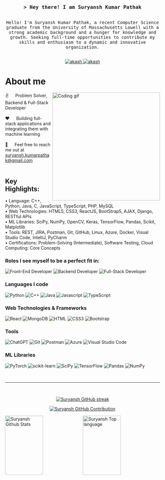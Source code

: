 <!-- Intro  -->
<h3 align="center">
        <samp>&gt; Hey there! I am
                <b>Suryansh Kumar Pathak</b>
        </samp>
</h3>


<p align="center"> 
  <samp>
    <br>
     Hello! I'm Suryansh Kumar Pathak, a recent Computer Science graduate from the University of Massachusetts Lowell with a strong academic background and a hunger for knowledge and growth. Seeking       full-time opportunities to contribute my skills and enthusiasm to a dynamic and innovative organization.
    <br>
    <br>
  </samp>
</p>

<p align="center">
 <a href="https://linkedin.com/in/suryansh2511" target="_blank">
  <img src="https://img.shields.io/badge/LinkedIn-0077B5?style=for-the-badge&logo=linkedin&logoColor=white" alt="akash"/>
 </a>
  <a href="https://leetcode.com/suryansh2511" target="_blank">
  <img src="https://img.shields.io/badge/Leetcode-grey?style=for-the-badge&logo=leetcode&logoColor=orange" alt="akash"/>
 </a>
</p>


<!-- About Section -->
 # About me
 
<p>
 <img align="right" width="350" src="/assets/programmer.gif" alt="Coding gif" />
  
 ✌️ &emsp; Problem Solver, Backend & Full-Stack Developer <br/><br/>
 ❤️ &emsp; Building full-stack applications and integrating them with machine learning <br/><br/>
 📧 &emsp; Feel free to reach me out at suryansh.kumarpathak@gmail.com <br/><br/>


</p>

## Key Highlights:

• Language: C++, Python, Java, C, JavaScript, TypeScript, PHP, MySQL <br>
• Web Technologies: HTML5, CSS3, ReactJS, BootStrap5, AJAX, Django, RESTful APIs  <br>
• ML Libraries: SciPy, NumPy, OpenCV, Keras, TensorFlow, Pandas, Scikit, Matplotlib <br>
• Tools: REST, JIRA, Postman, Git, GitHub, Linux, Azure, Docker, Visual Studio Code, IntelliJ, PyCharm <br>
• Certifications: Problem-Solving (Intermediate), Software Testing, Cloud Computing: Core Concepts

### Roles I see myself to be a perfect fit in:
![Front-End Developer](https://img.shields.io/badge/Backend-sky?style=for-the-badge&labelColor=black&logo=backend&logoColor=F0DB4F)
![Backend Developer](https://img.shields.io/badge/Machine-learning-green?style=for-the-badge&labelColor=black&logo=fullstack&logoColor=F0DB4F)
![Full-Stack Developer](https://img.shields.io/badge/Full-stack-blue?style=for-the-badge&logo=fullstack&logoColor=F0DB4F)


### Languages I code
![Python](https://img.shields.io/badge/Python-green?style=for-the-badge&labelColor=black&logo=python&logoColor=F0DB4F)
![C++](https://img.shields.io/badge/C++-black?style=for-the-badge&labelColor=black&logo=c++&logoColor=F0DB4F)
![Java](https://img.shields.io/badge/Java-F0DB4F?style=for-the-badge&labelColor=black&logo=java&logoColor=grey)
![Javascript](https://img.shields.io/badge/Javascript-F0DB4F?style=for-the-badge&logo=javascript&logoColor=F0DB4F)
![TypeScript](https://img.shields.io/badge/typescript-%23007ACC.svg?style=for-the-badge&logo=typescript&logoColor=white)

### Web Technologies & Frameworks
![React](https://img.shields.io/badge/-React-61DBFB?style=for-the-badge&labelColor=black&logo=react&logoColor=61DBFB)
![MongoDB](https://img.shields.io/badge/MongoDB-4EA94B?style=for-the-badge&logo=mongodb&logoColor=white)
![HTML](https://img.shields.io/badge/HTML5-E34F26?style=for-the-badge&logo=html5&logoColor=white)
![CSS3](https://img.shields.io/badge/CSS3-1572B6?style=for-the-badge&logo=css3&logoColor=white)
![Bootstrap](https://img.shields.io/badge/Bootstrap-563D7C?style=for-the-badge&logo=bootstrap&logoColor=white)

### Tools
![ChatGPT](https://img.shields.io/badge/chatGPT-74aa9c?style=for-the-badge&logo=openai&logoColor=white)
![Git](https://img.shields.io/badge/Git-F05032?style=for-the-badge&logo=git&logoColor=white)
![Postman](https://img.shields.io/badge/Postman-FF6C37?style=for-the-badge&logo=postman&logoColor=white)
![Azure](https://img.shields.io/badge/azure-%230072C6.svg?style=for-the-badge&logo=microsoftazure&logoColor=white)
![Visual Studio Code](https://img.shields.io/badge/Visual%20Studio%20Code-0078d7.svg?style=for-the-badge&logo=visual-studio-code&logoColor=white)

### ML Libraries
![PyTorch](https://img.shields.io/badge/PyTorch-%23EE4C2C.svg?style=for-the-badge&logo=PyTorch&logoColor=white)
![scikit-learn](https://img.shields.io/badge/scikit--learn-%23F7931E.svg?style=for-the-badge&logo=scikit-learn&logoColor=white)
![SciPy](https://img.shields.io/badge/SciPy-%230C55A5.svg?style=for-the-badge&logo=scipy&logoColor=%white)
![TensorFlow](https://img.shields.io/badge/TensorFlow-%23FF6F00.svg?style=for-the-badge&logo=TensorFlow&logoColor=white)
![Pandas](https://img.shields.io/badge/pandas-%23150458.svg?style=for-the-badge&logo=pandas&logoColor=white)
![NumPy](https://img.shields.io/badge/numpy-%23013243.svg?style=for-the-badge&logo=numpy&logoColor=white)
<br/>


<br/>
<hr/>
<br/>

<p align="center">
  <a href="https://github.com/suryansh2511">
    <img src="https://github-readme-streak-stats.herokuapp.com/?user=suryansh2511&theme=radical&border=7F3FBF&background=0D1117" alt="Suryansh GitHub streak"/>
  </a>
</p>

<p align="center">
  <a href="https://github.com/suryansh2511">
    <img src="https://github-profile-summary-cards.vercel.app/api/cards/profile-details?username=suryansh2511&theme=radical" alt="Suryansh GitHub Contribution"/>
  </a>
</p>

<a> 
    <a href="https://github.com/suryansh2511"><img alt="Suryansh Github Stats" src="https://denvercoder1-github-readme-stats.vercel.app/api?username=suryansh2511&show_icons=true&count_private=true&theme=react&border_color=7F3FBF&bg_color=0D1117&title_color=F85D7F&icon_color=F8D866" height="192px" width="49.5%"/></a>
  <a href="https://github.com/suryansh2511"><img alt="Suryansh Top language" src="https://denvercoder1-github-readme-stats.vercel.app/api/top-langs/?username=suryansh2511&langs_count=8&layout=compact&theme=react&border_color=7F3FBF&bg_color=0D1117&title_color=F85D7F&icon_color=F8D866" height="192px" width="49.5%"/></a>
  <br/>
</a>
